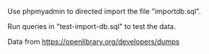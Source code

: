 Use phpmyadmin to directed import the file "importdb.sql".

Run queries in "test-import-db.sql" to test the data.

Data from https://openlibrary.org/developers/dumps